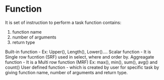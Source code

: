 # Function 
It is set of instruction to perform a task
function contains: 
1. function name
2. number of arguments
3. return type

Built-in function - Ex: Upper(), Length(), Lower()....
Scalar function - It is Single row fucntion (SRF) used in select, where and order by.
Aggreagate function - It is a Multi row function (MRF) Ex: max(), min(), sum(), avg() and count() 
User defined function - which is created by user for specific task by giving function name, number of arguments and return type.
